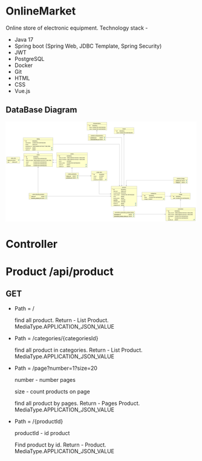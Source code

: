 # OnlineMarket

Online store of electronic equipment.
Technology stack -
<ul>
  <li>Java 17</li>
  <li>Spring boot (Spring Web, JDBC Template, Spring Security)</li>
  <li>JWT</li>
  <li>PostgreSQL</li>
  <li>Docker</li>
  <li>Git</li>
  <li>HTML</li>
  <li>CSS</li>
  <li>Vue.js</li>
</ul>
<h2>
  DataBase Diagram
</h2>

<img src="https://github.com/faketri/OnlineMarket/blob/master/assets/DbDiagrams.svg">

# Controller 

# Product /api/product
<h2>GET</h2>  
<ul>
  <li> Path = / </li>
  <p>find all product. Return - List Product. MediaType.APPLICATION_JSON_VALUE</p>
    <li> Path = /categories/{categoriesId} </li>
  <p>find all product in categories. Return - List Product. MediaType.APPLICATION_JSON_VALUE</p>
    <li> Path = /page?number=1?size=20 </li>
    <p>number - number pages</p>
    <p>size - count products on page</p>
  <p>find all product by pages. Return - Pages Product. MediaType.APPLICATION_JSON_VALUE</p>
    <li> Path = /{productId} </li>
    <p> productId - id product </p>
  <p>Find product by id. Return - Product. MediaType.APPLICATION_JSON_VALUE</p>
</ul>

